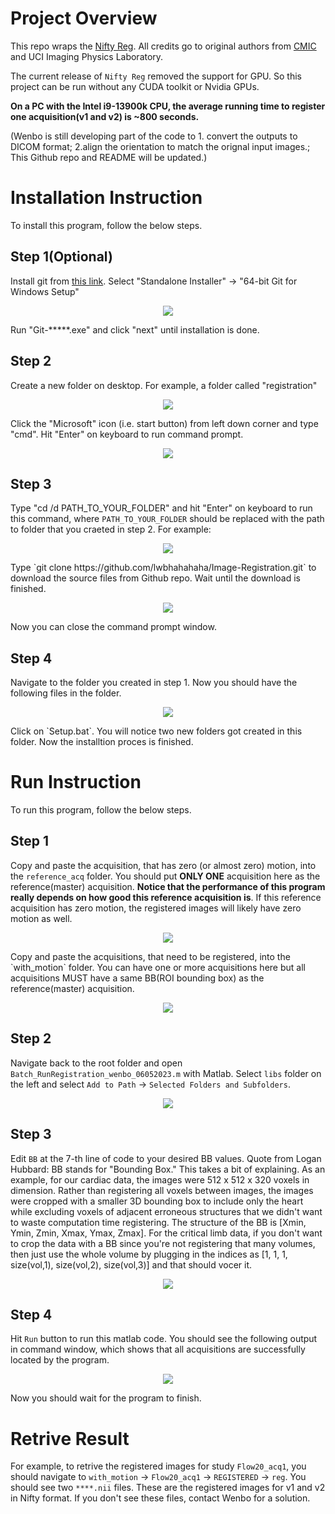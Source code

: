 # Project Overview
This repo wraps the [Nifty Reg](http://cmictig.cs.ucl.ac.uk/wiki/index.php/NiftyReg). All credits go to original authors from [CMIC](http://cmictig.cs.ucl.ac.uk/wiki/index.php/Main_Page) and UCI Imaging Physics Laboratory.

The current release of `Nifty Reg` removed the support for GPU. So this project can be run without any CUDA toolkit or Nvidia GPUs.

**On a PC with the Intel i9-13900k CPU, the average running time to register one acquisition(v1 and v2) is ~800 seconds.**

(Wenbo is still developing part of the code to 1. convert the outputs to DICOM format; 2.align the orientation to match the orignal input images.; This Github repo and README will be updated.)
# Installation Instruction
To install this program, follow the below steps.

## Step 1(Optional)
Install git from [this link](https://git-scm.com/download/win). Select "Standalone Installer" -> "64-bit Git for Windows Setup"
<p align="center">
  <img src=".\libs\readme_files\1.png" />
</p>

Run "Git-*****.exe" and click "next" until installation is done.

## Step 2
Create a new folder on desktop. For example, a folder called "registration"
<p align="center">
  <img src=".\libs\readme_files\2.png" />
</p>
Click the "Microsoft" icon (i.e. start button) from left down corner and type "cmd". Hit "Enter" on keyboard to run command prompt.
<p align="center">
  <img src=".\libs\readme_files\3.png" />
</p>

## Step 3
Type "cd /d PATH_TO_YOUR_FOLDER" and hit "Enter" on keyboard to run this command, where `PATH_TO_YOUR_FOLDER` should be replaced with the path to folder that you craeted in step 2. For example:
<p align="center">
  <img src=".\libs\readme_files\4.png" />
</p>
Type `git clone https://github.com/lwbhahahaha/Image-Registration.git` to download the source files from Github repo. Wait until the download is finished.
<p align="center">
  <img src=".\libs\readme_files\5.png" />
</p>
Now you can close the command prompt window.

## Step 4
Navigate to the folder you created in step 1. Now you should have the following files in the folder.
<p align="center">
  <img src=".\libs\readme_files\6.png" />
</p>
Click on `Setup.bat`. You will notice two new folders got created in this folder. Now the installtion proces is finished.


# Run Instruction
To run this program, follow the below steps.
## Step 1
Copy and paste the acquisition, that has zero (or almost zero) motion, into the `reference_acq` folder. You should put **ONLY ONE** acquisition here as the reference(master) acquisition. **Notice that the performance of this program really depends on how good this reference acquisition is**. If this reference acquisition has zero motion, the registered images will likely have zero motion as well.
<p align="center">
  <img src=".\libs\readme_files\7.png" />
</p>
Copy and paste the acquisitions, that  need to be registered, into the `with_motion` folder. You can have one or more acquisitions here but all acquisitions MUST have a same BB(ROI bounding box) as the reference(master) acquisition.
<p align="center">
  <img src=".\libs\readme_files\8.png" />
</p>

## Step 2
Navigate back to the root folder and open `Batch_RunRegistration_wenbo_06052023.m` with Matlab. Select `libs` folder on the left and select `Add to Path` -> `Selected Folders and Subfolders`.
<p align="center">
  <img src=".\libs\readme_files\9.png" />
</p>

## Step 3
Edit `BB` at the 7-th line of code to your desired BB values. Quote from Logan Hubbard: BB stands for "Bounding Box." This takes a bit of explaining. As an example, for our cardiac data, the images were 512 x 512 x 320 voxels in dimension. Rather than registering all voxels between images, the images were cropped with a smaller 3D bounding box to include only the heart while excluding voxels of adjacent erroneous structures that we didn't want to waste computation time registering. The structure of the BB is [Xmin, Ymin, Zmin, Xmax, Ymax, Zmax]. For the critical limb data, if you don't want to crop the data with a BB since you're not registering that many volumes, then just use the whole volume by plugging in the indices as [1, 1, 1, size(vol,1), size(vol,2), size(vol,3)] and that should vocer it.
<p align="center">
  <img src=".\libs\readme_files\10.png" />
</p>

## Step 4
Hit `Run` button to run this matlab code. You should see the following output in command window, which shows that all acquisitions are successfully located by the program.
<p align="center">
  <img src=".\libs\readme_files\11.png" />
</p>
Now you should wait for the program to finish.

# Retrive Result
For example, to retrive the registered images for study `Flow20_acq1`, you should navigate to `with_motion` -> `Flow20_acq1` -> `REGISTERED` -> `reg`. You should see two `****.nii` files. These are the registered images for v1 and v2 in Nifty format. If you don't see these files, contact Wenbo for a solution.

